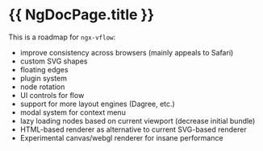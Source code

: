# {{ NgDocPage.title }}

This is a roadmap for `ngx-vflow`:

- improve consistency across browsers (mainly appeals to Safari)
- custom SVG shapes
- floating edges
- plugin system
- node rotation
- UI controls for flow
- support for more layout engines (Dagree, etc.)
- modal system for context menu
- lazy loading nodes based on current viewport (decrease initial bundle)
- HTML-based renderer as alternative to current SVG-based renderer
- Experimental canvas/webgl renderer for insane performance
